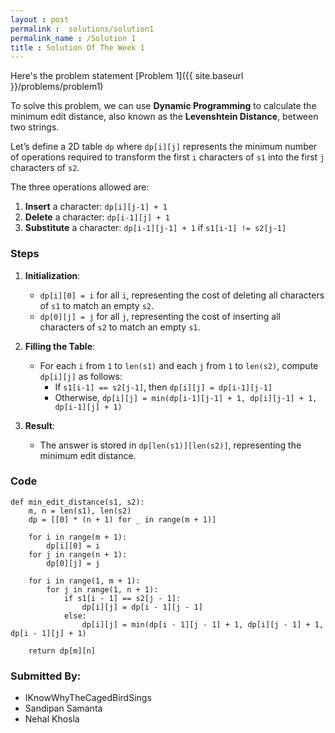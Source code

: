 ```yaml
---
layout : post
permalink :  solutions/solution1
permalink_name : /Solution 1
title : Solution Of The Week 1
---
```


Here's the problem statement [Problem 1]({{ site.baseurl }}/problems/problem1)

To solve this problem, we can use **Dynamic Programming** to calculate the minimum edit distance, also known as the **Levenshtein Distance**, between two strings.

Let’s define a 2D table `dp` where `dp[i][j]` represents the minimum number of operations required to transform the first `i` characters of `s1` into the first `j` characters of `s2`.

The three operations allowed are:
1. **Insert** a character: `dp[i][j-1] + 1`
2. **Delete** a character: `dp[i-1][j] + 1`
3. **Substitute** a character: `dp[i-1][j-1] + 1` if `s1[i-1] != s2[j-1]`

### Steps

1. **Initialization**:
   - `dp[i][0] = i` for all `i`, representing the cost of deleting all characters of `s1` to match an empty `s2`.
   - `dp[0][j] = j` for all `j`, representing the cost of inserting all characters of `s2` to match an empty `s1`.

2. **Filling the Table**:
   - For each `i` from `1` to `len(s1)` and each `j` from `1` to `len(s2)`, compute `dp[i][j]` as follows:
     - If `s1[i-1] == s2[j-1]`, then `dp[i][j] = dp[i-1][j-1]`
     - Otherwise, `dp[i][j] = min(dp[i-1][j-1] + 1, dp[i][j-1] + 1, dp[i-1][j] + 1)`

3. **Result**:
   - The answer is stored in `dp[len(s1)][len(s2)]`, representing the minimum edit distance.

### Code

```
def min_edit_distance(s1, s2):
    m, n = len(s1), len(s2)
    dp = [[0] * (n + 1) for _ in range(m + 1)]
    
    for i in range(m + 1):
        dp[i][0] = i
    for j in range(n + 1):
        dp[0][j] = j

    for i in range(1, m + 1):
        for j in range(1, n + 1):
            if s1[i - 1] == s2[j - 1]:
                dp[i][j] = dp[i - 1][j - 1]
            else:
                dp[i][j] = min(dp[i - 1][j - 1] + 1, dp[i][j - 1] + 1, dp[i - 1][j] + 1)
    
    return dp[m][n]
```

### Submitted By: 
- IKnowWhyTheCagedBirdSings
- Sandipan Samanta
- Nehal Khosla
